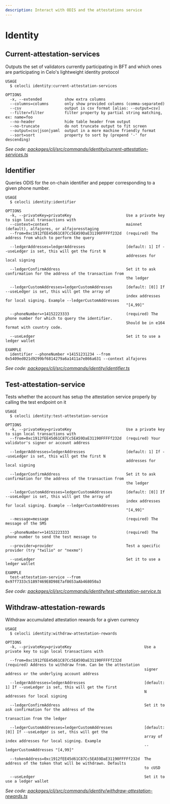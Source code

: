 ```yaml
---
description: Interact with ODIS and the attestations service
---
```


# Identity

## Current-attestation-services

Outputs the set of validators currently participating in BFT and which ones are participating in Celo's lightweight identity protocol

```text
USAGE
  $ celocli identity:current-attestation-services

OPTIONS
  -x, --extended          show extra columns
  --columns=columns       only show provided columns (comma-separated)
  --csv                   output is csv format [alias: --output=csv]
  --filter=filter         filter property by partial string matching, ex: name=foo
  --no-header             hide table header from output
  --no-truncate           do not truncate output to fit screen
  --output=csv|json|yaml  output in a more machine friendly format
  --sort=sort             property to sort by (prepend '-' for descending)
```

_See code:_ [_packages/cli/src/commands/identity/current-attestation-services.ts_](https://github.com/celo-org/celo-monorepo/tree/master/packages/cli/src/commands/identity/current-attestation-services.ts)

## Identifier

Queries ODIS for the on-chain identifier and pepper corresponding to a given phone number.

```text
USAGE
  $ celocli identity:identifier

OPTIONS
  -k, --privateKey=privateKey                        Use a private key to sign local transactions with
  --context=context                                  mainnet (default), alfajores, or alfajoresstaging
  --from=0xc1912fEE45d61C87Cc5EA59DaE31190FFFFf232d  (required) The address from which to perform the query

  --ledgerAddresses=ledgerAddresses                  [default: 1] If --useLedger is set, this will get the first N
                                                     addresses for local signing

  --ledgerConfirmAddress                             Set it to ask confirmation for the address of the transaction from
                                                     the ledger

  --ledgerCustomAddresses=ledgerCustomAddresses      [default: [0]] If --useLedger is set, this will get the array of
                                                     index addresses for local signing. Example --ledgerCustomAddresses
                                                     "[4,99]"

  --phoneNumber=+14152223333                         (required) The phone number for which to query the identifier.
                                                     Should be in e164 format with country code.

  --useLedger                                        Set it to use a ledger wallet

EXAMPLE
  identifier --phoneNumber +14151231234 --from 0x5409ed021d9299bf6814279a6a1411a7e866a631 --context alfajores
```

_See code:_ [_packages/cli/src/commands/identity/identifier.ts_](https://github.com/celo-org/celo-monorepo/tree/master/packages/cli/src/commands/identity/identifier.ts)

## Test-attestation-service

Tests whether the account has setup the attestation service properly by calling the test endpoint on it

```text
USAGE
  $ celocli identity:test-attestation-service

OPTIONS
  -k, --privateKey=privateKey                        Use a private key to sign local transactions with
  --from=0xc1912fEE45d61C87Cc5EA59DaE31190FFFFf232d  (required) Your validator's signer or account address

  --ledgerAddresses=ledgerAddresses                  [default: 1] If --useLedger is set, this will get the first N
                                                     addresses for local signing

  --ledgerConfirmAddress                             Set it to ask confirmation for the address of the transaction from
                                                     the ledger

  --ledgerCustomAddresses=ledgerCustomAddresses      [default: [0]] If --useLedger is set, this will get the array of
                                                     index addresses for local signing. Example --ledgerCustomAddresses
                                                     "[4,99]"

  --message=message                                  (required) The message of the SMS

  --phoneNumber=+14152223333                         (required) The phone number to send the test message to

  --provider=provider                                Test a specific provider (try "twilio" or "nexmo")

  --useLedger                                        Set it to use a ledger wallet

EXAMPLE
  test-attestation-service --from 0x97f7333c51897469E8D98E7af8653aAb468050a3
```

_See code:_ [_packages/cli/src/commands/identity/test-attestation-service.ts_](https://github.com/celo-org/celo-monorepo/tree/master/packages/cli/src/commands/identity/test-attestation-service.ts)

## Withdraw-attestation-rewards

Withdraw accumulated attestation rewards for a given currency

```text
USAGE
  $ celocli identity:withdraw-attestation-rewards

OPTIONS
  -k, --privateKey=privateKey                                Use a private key to sign local transactions with

  --from=0xc1912fEE45d61C87Cc5EA59DaE31190FFFFf232d          (required) Address to withdraw from. Can be the attestation
                                                             signer address or the underlying account address

  --ledgerAddresses=ledgerAddresses                          [default: 1] If --useLedger is set, this will get the first
                                                             N addresses for local signing

  --ledgerConfirmAddress                                     Set it to ask confirmation for the address of the
                                                             transaction from the ledger

  --ledgerCustomAddresses=ledgerCustomAddresses              [default: [0]] If --useLedger is set, this will get the
                                                             array of index addresses for local signing. Example
                                                             --ledgerCustomAddresses "[4,99]"

  --tokenAddress=0xc1912fEE45d61C87Cc5EA59DaE31190FFFFf232d  The address of the token that will be withdrawn. Defaults
                                                             to cUSD

  --useLedger                                                Set it to use a ledger wallet
```

_See code:_ [_packages/cli/src/commands/identity/withdraw-attestation-rewards.ts_](https://github.com/celo-org/celo-monorepo/tree/master/packages/cli/src/commands/identity/withdraw-attestation-rewards.ts)

